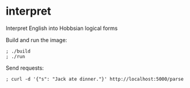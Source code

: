 # interpret
Interpret English into Hobbsian logical forms

Build and run the image:
```
; ./build
; ./run
```

Send requests:
```
; curl -d '{"s": "Jack ate dinner."}' http://localhost:5000/parse
```
